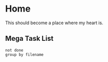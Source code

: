 # Home
This should become a place where my heart is.

## Mega Task List
```tasks
not done
group by filename
```
